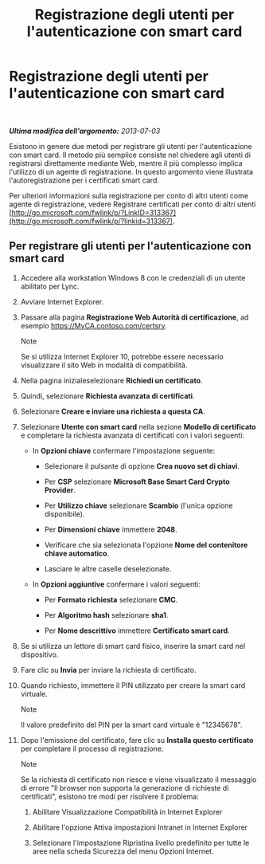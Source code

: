 ﻿---
title: Registrazione degli utenti per l'autenticazione con smart card
TOCTitle: Registrazione degli utenti per l'autenticazione con smart card
ms:assetid: a6445a83-a94b-423f-ba2a-12b5f84c5d75
ms:mtpsurl: https://technet.microsoft.com/it-it/library/Dn308570(v=OCS.15)
ms:contentKeyID: 56269965
ms.date: 08/24/2015
mtps_version: v=OCS.15
ms.translationtype: HT
---

# Registrazione degli utenti per l'autenticazione con smart card

 

_**Ultima modifica dell'argomento:** 2013-07-03_

Esistono in genere due metodi per registrare gli utenti per l'autenticazione con smart card. Il metodo più semplice consiste nel chiedere agli utenti di registrarsi direttamente mediante Web, mentre il più complesso implica l'utilizzo di un agente di registrazione. In questo argomento viene illustrata l'autoregistrazione per i certificati smart card.

Per ulteriori informazioni sulla registrazione per conto di altri utenti come agente di registrazione, vedere Registrare certificati per conto di altri utenti [http://go.microsoft.com/fwlink/p/?LinkID=313367](http://go.microsoft.com/fwlink/p/?linkid=313367).

## Per registrare gli utenti per l'autenticazione con smart card

1.  Accedere alla workstation Windows 8 con le credenziali di un utente abilitato per Lync.

2.  Avviare Internet Explorer.

3.  Passare alla pagina **Registrazione Web Autorità di certificazione**, ad esempio https://MyCA.contoso.com/certsrv.
    

    > [!NOTE]
    > Se si utilizza Internet Explorer 10, potrebbe essere necessario visualizzare il sito Web in modalità di compatibilità.



4.  Nella pagina inizialeselezionare **Richiedi un certificato**.

5.  Quindi, selezionare **Richiesta avanzata di certificati**.

6.  Selezionare **Creare e inviare una richiesta a questa CA**.

7.  Selezionare **Utente con smart card** nella sezione **Modello di certificato** e completare la richiesta avanzata di certificati con i valori seguenti:
    
      - In **Opzioni chiave** confermare l'impostazione seguente:
        
          - Selezionare il pulsante di opzione **Crea nuovo set di chiavi**.
        
          - Per **CSP** selezionare **Microsoft Base Smart Card Crypto Provider**.
        
          - Per **Utilizzo chiave** selezionare **Scambio** (l'unica opzione disponibile).
        
          - Per **Dimensioni chiave** immettere **2048**.
        
          - Verificare che sia selezionata l'opzione **Nome del contenitore chiave automatico**.
        
          - Lasciare le altre caselle deselezionate.
    
      - In **Opzioni aggiuntive** confermare i valori seguenti:
        
          - Per **Formato richiesta** selezionare **CMC**.
        
          - Per **Algoritmo hash** selezionare **sha1**.
        
          - Per **Nome descrittivo** immettere **Certificato smart card**.

8.  Se si utilizza un lettore di smart card fisico, inserire la smart card nel dispositivo.

9.  Fare clic su **Invia** per inviare la richiesta di certificato.

10. Quando richiesto, immettere il PIN utilizzato per creare la smart card virtuale.
    

    > [!NOTE]
    > Il valore predefinito del PIN per la smart card virtuale è "12345678".



11. Dopo l'emissione del certificato, fare clic su **Installa questo certificato** per completare il processo di registrazione.
    

    > [!NOTE]
    > Se la richiesta di certificato non riesce e viene visualizzato il messaggio di errore "Il browser non supporta la generazione di richieste di certificati", esistono tre modi per risolvere il problema: 
    > <OL>
    > <LI>
    > <P>Abilitare Visualizzazione Compatibilità in Internet Explorer</P>
    > <LI>
    > <P>Abilitare l'opzione Attiva impostazioni Intranet in Internet Explorer</P>
    > <LI>
    > <P>Selezionare l'impostazione Ripristina livello predefinito per tutte le aree nella scheda Sicurezza del menu Opzioni Internet.</P></LI></OL>


